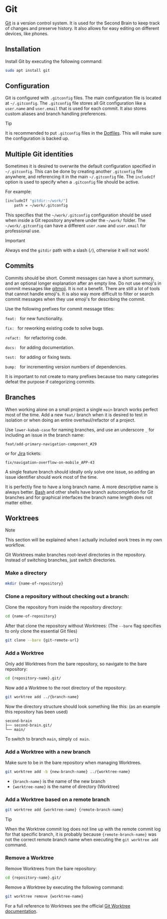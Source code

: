 # Git

[Git](https://git-scm.com/) is a version control system.
It is used for the Second Brain to keep track of changes and preserve history.
It also allows for easy editing on different devices, like phones.

## Installation

Install Git by executing the following command:

```sh
sudo apt install git
```

## Configuration

Git is configured with `.gitconfig` files.
The main configuration file is located at `~/.gitconfig`.
The `.gitconfig` file stores all Git configuration like a `user.name` and `user.email` that is used for each commit.
It also stores custom aliases and branch handling preferences.

> [!TIP]
> It is recommended to put `.gitconfig` files in the [Dotfiles](/dotfiles.md).
> This will make sure the configuration is backed up.

## Multiple Git identities

Sometimes it is desired to overwrite the default configuration specified in `~/.gitconfig`.
This can be done by creating another `.gitconfig` file anywhere, and referencing it in the main `~/.gitconfig` file.
The `includeIf` option is used to specify when a `.gitconfig` file should be active.

For example:

```sh
[includeIf "gitdir:~/work/"]
    path = ~/work/.gitconfig
```

This specifies that the `~/work/.gitconfig` configuration should be used when inside a Git repository anywhere under the `~/work/` folder.
The `~/work/.gitconfig` can have a different `user.name` and `user.email` for professional use.

> [!IMPORTANT]
> Always end the `gitdir` path with a slash (`/`), otherwise it will not work!

## Commits

Commits should be short.
Commit messages can have a short summary, and an optional longer explanation after an empty line.
Do not use emoji's in commit messages like [gitmoji](https://gitmoji.dev/). 
It is not a benefit.
There are still a lot of tools that cannot handle emoji's.
It is also way more difficult to filter or search commit messages when they use emoji's for describing the commit.

Use the following prefixes for commit message titles:

`feat: ` for new functionality.

`fix: ` for reworking existing code to solve bugs.

`refact: ` for refactoring code.

`docs: ` for adding documentation.

`test: ` for adding or fixing tests.

`bump: ` for incrementing version numbers of dependencies.

It is important to not create to many prefixes because too many categories defeat the purpose if categorizing commits.

## Branches

When working alone on a small project a single `main` branch works perfect most of the time.
Add a new `feat/` branch when it is desired to test in isolation or when doing an entire overhaul/refactor of a project.

Use `lower-kabab-case` for naming branches, and use an underscore `_` for including an issue in the branch name:

```
feat/add-primary-navigation-component_#29
```

or for [Jira](https://www.atlassian.com/software/jira) tickets:

```
fix/navigation-overflow-on-mobile_APP-43
```

A single feature branch should ideally only solve one issue, so adding an issue identifier should work most of the time.

It is perfectly fine to have a long branch name.
A more descriptive name is always better.
[Bash](https://www.gnu.org/software/bash/) and other shells have branch autocompletion for Git branches and for graphical interfaces the branch name length does not matter either.

## Worktrees

> [!NOTE]
> This section will be explained when I actually included work trees in my own workflow.

Git Worktrees make branches root-level directories in the repository.
Instead of switching branches, just switch directories.

### Make a directory

```sh
mkdir {name-of-repository}
```

### Clone a repository without checking out a branch:

Clone the repository from inside the repository directory:

```sh
cd {name-of-repository}
```

After that clone the repository without Worktrees: (The `--bare` flag specifies to only clone the essential Git files)

```sh
git clone --bare {git-remote-url}
```

### Add a Worktree

Only add Worktrees from the bare repository, so navigate to the bare repository:

```sh
cd {repository-name}.git/
```

Now add a Worktree to the root directory of the repository:

```sh
git worktree add ../{branch-name}
```

Now the directory structure should look something like this: (as an example this repository has been used)

```
second-brain
├── second-brain.git/
└── main/
```

To switch to branch `main`, simply `cd main`.

### Add a Worktree with a new branch

Make sure to be in the bare repository when managing Worktrees.

```sh
git worktree add -b {new-branch-name} ../{worktree-name}
```

- `{branch-name}` is the name of the new branch
- `{worktree-name}` is the name of directory (Worktree)

### Add a Worktree based on a remote branch

```sh
git worktree add {worktree-name} {remote-branch-name}
```

> [!TIP]
> When the Worktree commit log does not line up with the remote commit log for that specific branch, it is probably because `{remote-branch-name}` was not the correct remote branch name when executing the `git worktree add` command.

### Remove a Worktree

Remove Worktrees from the bare repository:

```sh
cd {repository-name}.git/
```

Remove a Worktree by executing the following command:

```sh
git worktree remove {worktree-name}
```

For a full reference to Worktrees see the official [Git Worktree documentation](https://git-scm.com/docs/git-worktree).
